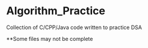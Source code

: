 # Algorithm_Practice
Collection of C/CPP/Java code written to practice DSA

**Some files may not be complete

